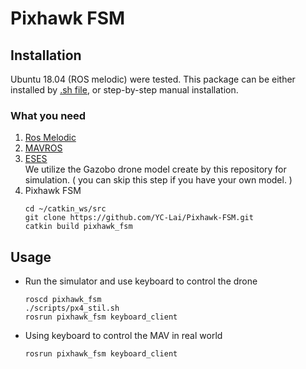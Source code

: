 # Pixhawk FSM

## Installation
Ubuntu 18.04 (ROS melodic) were tested. This package can be either installed by [.sh file](https://github.com/YC-Lai/Pixhawk-FSM/blob/main/scripts/install.sh), or step-by-step manual installation.

### What you need
1. [Ros Melodic](http://wiki.ros.org/melodic/Installation) 
2. [MAVROS](https://github.com/mavlink/mavros)
3. [ESES](https://github.com/HKPolyU-UAV/E2ES.git)  
We utilize the Gazobo drone model create by this repository for simulation. ( you can skip this step if you have your own model. )
4. Pixhawk FSM
    ```
    cd ~/catkin_ws/src
    git clone https://github.com/YC-Lai/Pixhawk-FSM.git
    catkin build pixhawk_fsm
    ```


## Usage
- Run the simulator and use keyboard to control the drone
    ```
    roscd pixhawk_fsm
    ./scripts/px4_stil.sh
    rosrun pixhawk_fsm keyboard_client
    ```
- Using keyboard to control the MAV in real world
    ```
    rosrun pixhawk_fsm keyboard_client
    ```
